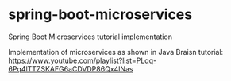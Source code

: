# spring-boot-microservices
Spring Boot Microservices tutorial implementation

Implementation of microservices as shown in Java Braisn tutorial: 
https://www.youtube.com/playlist?list=PLqq-6Pq4lTTZSKAFG6aCDVDP86Qx4lNas
